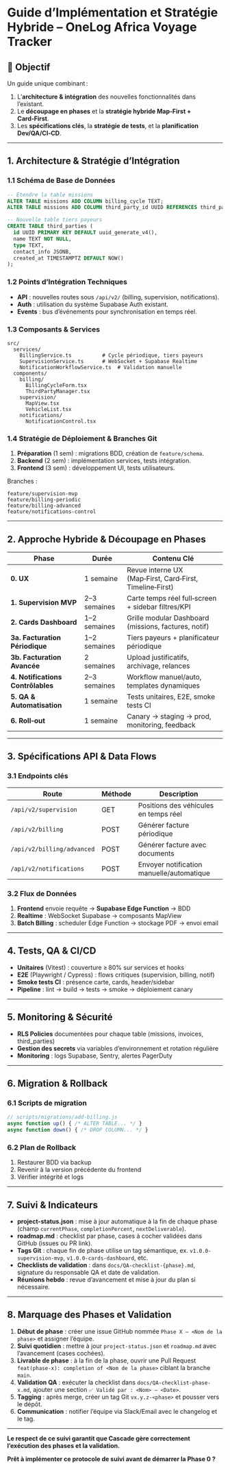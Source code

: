# Guide d’Implémentation et Stratégie Hybride – OneLog Africa Voyage Tracker

## 🎯 Objectif

Un guide unique combinant :

1. L’**architecture & intégration** des nouvelles fonctionnalités dans l’existant.
2. Le **découpage en phases** et la **stratégie hybride Map‑First + Card‑First**.
3. Les **spécifications clés**, la **stratégie de tests**, et la **planification Dev/QA/CI‑CD**.

---

## 1. Architecture & Stratégie d’Intégration

### 1.1 Schéma de Base de Données

```sql
-- Étendre la table missions
ALTER TABLE missions ADD COLUMN billing_cycle TEXT;
ALTER TABLE missions ADD COLUMN third_party_id UUID REFERENCES third_parties(id);

-- Nouvelle table tiers payeurs
CREATE TABLE third_parties (
  id UUID PRIMARY KEY DEFAULT uuid_generate_v4(),
  name TEXT NOT NULL,
  type TEXT,
  contact_info JSONB,
  created_at TIMESTAMPTZ DEFAULT NOW()
);
```

### 1.2 Points d’Intégration Techniques

* **API** : nouvelles routes sous `/api/v2/` (billing, supervision, notifications).
* **Auth** : utilisation du système Supabase Auth existant.
* **Events** : bus d’événements pour synchronisation en temps réel.

### 1.3 Composants & Services

```text
src/
  services/
    BillingService.ts          # Cycle périodique, tiers payeurs
    SupervisionService.ts      # WebSocket + Supabase Realtime
    NotificationWorkflowService.ts  # Validation manuelle
  components/
    billing/
      BillingCycleForm.tsx
      ThirdPartyManager.tsx
    supervision/
      MapView.tsx
      VehicleList.tsx
    notifications/
      NotificationControl.tsx
```

### 1.4 Stratégie de Déploiement & Branches Git

1. **Préparation** (1 sem) : migrations BDD, création de `feature/schema`.
2. **Backend** (2 sem) : implémentation services, tests intégration.
3. **Frontend** (3 sem) : développement UI, tests utilisateurs.

Branches :

```
feature/supervision-mvp
feature/billing-periodic
feature/billing-advanced
feature/notifications-control
```

---

## 2. Approche Hybride & Découpage en Phases

| Phase                             | Durée        | Contenu Clé                                              |
| --------------------------------- | ------------ | -------------------------------------------------------- |
| **0. UX**                         | 1 semaine    | Revue interne UX (Map‑First, Card‑First, Timeline‑First) |
| **1. Supervision MVP**            | 2–3 semaines | Carte temps réel full‑screen + sidebar filtres/KPI       |
| **2. Cards Dashboard**            | 1–2 semaines | Grille modular Dashboard (missions, factures, notif)     |
| **3a. Facturation Périodique**    | 1–2 semaines | Tiers payeurs + planificateur périodique                 |
| **3b. Facturation Avancée**       | 2 semaines   | Upload justificatifs, archivage, relances                |
| **4. Notifications Contrôlables** | 2–3 semaines | Workflow manuel/auto, templates dynamiques               |
| **5. QA & Automatisation**        | 1 semaine    | Tests unitaires, E2E, smoke tests CI                     |
| **6. Roll‑out**                   | 1 semaine    | Canary → staging → prod, monitoring, feedback            |

---

## 3. Spécifications API & Data Flows

### 3.1 Endpoints clés

| Route                      | Méthode | Description                               |
| -------------------------- | ------- | ----------------------------------------- |
| `/api/v2/supervision`      | GET     | Positions des véhicules en temps réel     |
| `/api/v2/billing`          | POST    | Générer facture périodique                |
| `/api/v2/billing/advanced` | POST    | Générer facture avec documents            |
| `/api/v2/notifications`    | POST    | Envoyer notification manuelle/automatique |

### 3.2 Flux de Données

1. **Frontend** envoie requête → **Supabase Edge Function** → BDD
2. **Realtime** : WebSocket Supabase → composants MapView
3. **Batch Billing** : scheduler Edge Function → stockage PDF → envoi email

---

## 4. Tests, QA & CI/CD

* **Unitaires** (Vitest) : couverture ≥ 80% sur services et hooks
* **E2E** (Playwright / Cypress) : flows critiques (supervision, billing, notif)
* **Smoke tests CI** : présence carte, cards, header/sidebar
* **Pipeline** : lint → build → tests → smoke → déploiement canary

---

## 5. Monitoring & Sécurité

* **RLS Policies** documentées pour chaque table (missions, invoices, third\_parties)
* **Gestion des secrets** via variables d’environnement et rotation régulière
* **Monitoring** : logs Supabase, Sentry, alertes PagerDuty

---

## 6. Migration & Rollback

### 6.1 Scripts de migration

```js
// scripts/migrations/add-billing.js
async function up() { /* ALTER TABLE... */ }
async function down() { /* DROP COLUMN... */ }
```

### 6.2 Plan de Rollback

1. Restaurer BDD via backup
2. Revenir à la version précédente du frontend
3. Vérifier intégrité et logs

---

## 7. Suivi & Indicateurs

* **project-status.json** : mise à jour automatique à la fin de chaque phase (champ `currentPhase`, `completionPercent`, `nextDeliverable`).
* **roadmap.md** : checklist par phase, cases à cocher validées dans GitHub (issues ou PR link).
* **Tags Git** : chaque fin de phase utilise un tag sémantique, ex. `v1.0.0-supervision-mvp`, `v1.0.0-cards-dashboard`, etc.
* **Checklists de validation** : dans `docs/QA-checklist-{phase}.md`, signature du responsable QA et date de validation.
* **Réunions hebdo** : revue d’avancement et mise à jour du plan si nécessaire.

---

## 8. Marquage des Phases et Validation

1. **Début de phase** : créer une issue GitHub nommée `Phase X – <Nom de la phase>` et assigner l’équipe.
2. **Suivi quotidien** : mettre à jour `project-status.json` et `roadmap.md` avec l’avancement (cases cochées).
3. **Livrable de phase** : à la fin de la phase, ouvrir une Pull Request `feat(phase-x): completion of <Nom de la phase>` ciblant la branche `main`.
4. **Validation QA** : exécuter la checklist dans `docs/QA-checklist-phase-x.md`, ajouter une section `✅ Validé par : <Nom> – <Date>`.
5. **Tagging** : après merge, créer un tag Git `vx.y.z-<phase>` et pousser vers le dépôt.
6. **Communication** : notifier l’équipe via Slack/Email avec le changelog et le tag.

---

**Le respect de ce suivi garantit que Cascade gère correctement l’exécution des phases et la validation.**

**Prêt à implémenter ce protocole de suivi avant de démarrer la Phase 0 ?**

